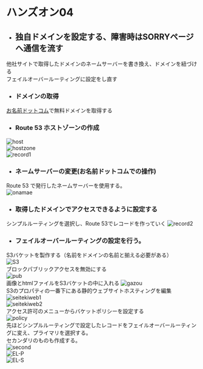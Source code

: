 # ハンズオン04  
- ## 独自ドメインを設定する、障害時はSORRYページへ通信を流す  
他社サイトで取得したドメインのネームサーバーを書き換え、ドメインを紐づける  
フェイルオーバールーティングに設定をし直す  

- ### ドメインの取得  
[お名前ドットコム](https://www.onamae.com/server/)で無料ドメインを取得する  


- ### Route 53 ホストゾーンの作成  
![host](./img04/host.png)  
![hostzone](./img04/hostzonesakusei.png)  
![record1](./img04/record1.png)  
- ### ネームサーバーの変更(お名前ドットコムでの操作)  
Route 53 で発行したネームサーバーを使用する。  
![onamae](./img04/onamae.png)  
- ### 取得したドメインでアクセスできるように設定する  
シンプルルーティングを選択し、Route 53でレコードを作っていく
![record2](./img04/record2.png)  
- ### フェイルオーバールーティングの設定を行う。  
S3バケットを製作する（名前をドメインの名前と揃える必要がある）  
![S3](./img04/S3.png)  
ブロックパブリックアクセスを無効にする  
![pub](./img04/pub.png)  
画像とhtmlファイルをS3バケットの中に入れる
![gazou](./img04/gazou.png)  
S3のプロパティの一番下にある静的ウェブサイトホスティングを編集  
![seitekiweb1](./img04/seitekiweb1.png)  
![seitekiweb2](./img04/seitekiweb2.png)  
アクセス許可のメニューからバケットポリシー[](https://docs.aws.amazon.com/ja_jp/AmazonS3/latest/user-guide/static-website-hosting.html)を設定する  
![policy](./img04/policy.png)  
先ほどシンプルルーティングで設定したレコードをフェイルオーバールーティングに変え、プライマリを選択する。  
セカンダリのものも作成する。  
![second](./img04/second.png)  
![EL-P](./img04/EL-P.png)  
![EL-S](./img04/EL-S.png) 
